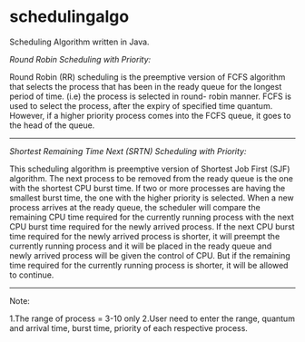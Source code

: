 # schedulingalgo
Scheduling Algorithm written in Java.

*Round Robin Scheduling with Priority:*

Round Robin (RR) scheduling is the preemptive version of FCFS algorithm that selects the process that has
been in the ready queue for the longest period of time. (i.e) the process is selected in round- robin
manner. FCFS is used to select the process, after the expiry of specified time quantum. However, if a
higher priority process comes into the FCFS queue, it goes to the head of the queue.

-----------------------------------------------------------------------------------------------------------------------------------

*Shortest Remaining Time Next (SRTN) Scheduling with Priority:*

This scheduling algorithm is preemptive version of Shortest Job First (SJF) algorithm. The next process to
be removed from the ready queue is the one with the shortest CPU burst time. If two or more processes
are having the smallest burst time, the one with the higher priority is selected.
When a new process arrives at the ready queue, the scheduler will compare the remaining CPU time
required for the currently running process with the next CPU burst time required for the newly arrived
process.
If the next CPU burst time required for the newly arrived process is shorter, it will preempt the currently
running process and it will be placed in the ready queue and newly arrived process will be given the
control of CPU. But if the remaining time required for the currently running process is shorter, it will be
allowed to continue.

-----------------------------------------------------------------------------------------------------------------------------------

Note:

1.The range of process = 3-10 only
2.User need to enter the range, quantum and arrival time, burst time, priority of each respective process.
